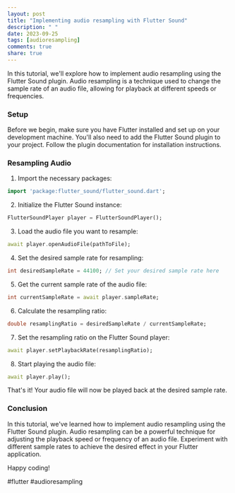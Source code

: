 ```yaml
---
layout: post
title: "Implementing audio resampling with Flutter Sound"
description: " "
date: 2023-09-25
tags: [audioresampling]
comments: true
share: true
---
```


In this tutorial, we'll explore how to implement audio resampling using the Flutter Sound plugin. Audio resampling is a technique used to change the sample rate of an audio file, allowing for playback at different speeds or frequencies.

### Setup

Before we begin, make sure you have Flutter installed and set up on your development machine. You'll also need to add the Flutter Sound plugin to your project. Follow the plugin documentation for installation instructions.

### Resampling Audio

1. Import the necessary packages:

```dart
import 'package:flutter_sound/flutter_sound.dart';
```

2. Initialize the Flutter Sound instance:

```dart
FlutterSoundPlayer player = FlutterSoundPlayer();
```

3. Load the audio file you want to resample:

```dart
await player.openAudioFile(pathToFile);
```

4. Set the desired sample rate for resampling:

```dart
int desiredSampleRate = 44100; // Set your desired sample rate here
```

5. Get the current sample rate of the audio file:

```dart
int currentSampleRate = await player.sampleRate;
```

6. Calculate the resampling ratio:

```dart
double resamplingRatio = desiredSampleRate / currentSampleRate;
```

7. Set the resampling ratio on the Flutter Sound player:

```dart
await player.setPlaybackRate(resamplingRatio);
```

8. Start playing the audio file:

```dart
await player.play();
```

That's it! Your audio file will now be played back at the desired sample rate.

### Conclusion

In this tutorial, we've learned how to implement audio resampling using the Flutter Sound plugin. Audio resampling can be a powerful technique for adjusting the playback speed or frequency of an audio file. Experiment with different sample rates to achieve the desired effect in your Flutter application.

Happy coding!

#flutter #audioresampling